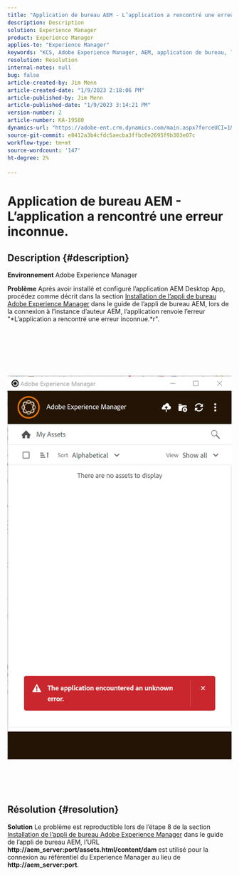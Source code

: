 ```yaml
---
title: "Application de bureau AEM - L’application a rencontré une erreur inconnue"
description: Description
solution: Experience Manager
product: Experience Manager
applies-to: "Experience Manager"
keywords: "KCS, Adobe Experience Manager, AEM, application de bureau, l’application a rencontré une erreur inconnue, FAQ"
resolution: Resolution
internal-notes: null
bug: false
article-created-by: Jim Menn
article-created-date: "1/9/2023 2:18:06 PM"
article-published-by: Jim Menn
article-published-date: "1/9/2023 3:14:21 PM"
version-number: 2
article-number: KA-19580
dynamics-url: "https://adobe-ent.crm.dynamics.com/main.aspx?forceUCI=1&pagetype=entityrecord&etn=knowledgearticle&id=8f215a6e-2890-ed11-aad1-6045bd0067ea"
source-git-commit: e8412a3b4cfdc5aecba3ffbc0e2695f9b303e07c
workflow-type: tm+mt
source-wordcount: '147'
ht-degree: 2%

---
```


# Application de bureau AEM - L’application a rencontré une erreur inconnue.

## Description {#description}


<b>Environnement</b>
Adobe Experience Manager

<b>Problème</b>
Après avoir installé et configuré l’application AEM Desktop App, procédez comme décrit dans la section [Installation de l’appli de bureau Adobe Experience Manager](https://experienceleague.adobe.com/docs/experience-manager-desktop-app/using/install-upgrade.html?lang=en#install-v2) dans le guide de l’appli de bureau AEM, lors de la connexion à l’instance d’auteur AEM, l’application renvoie l’erreur &quot;*L’application a rencontré une erreur inconnue.*r&quot;.
<br><br><br> <br><br> <br><br> ![](assets/___90215a6e-2890-ed11-aad1-6045bd0067ea___.png)<br><br> <br><br> 

## Résolution {#resolution}


<b>Solution</b>
Le problème est reproductible lors de l’étape 8 de la section [Installation de l’appli de bureau Adobe Experience Manager](https://experienceleague.adobe.com/docs/experience-manager-desktop-app/using/install-upgrade.html?lang=en#install-v2) dans le guide de l’appli de bureau AEM, l’URL <b>http://aem_server:port/assets.html/content/dam</b> est utilisé pour la connexion au référentiel du Experience Manager au lieu de <b>http://aem_server:port</b>.

